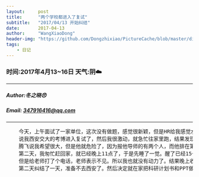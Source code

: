 ```yaml
---
layout:     post
title:      "两个学校都进入了复试"
subtitle:   "2017/04/13 开始纠结"
date:       2017-04-13
author:     "WangXiaoDong"
header-img: "https://github.com/Dongzhixiao/PictureCache/blob/master/diaryPic/20170413.jpg?raw=true"
tags:
    - 日记
---
```


### 时间:2017年4月13~16日 天气:阴:cloud:
-----
#####   Author:冬之晓:angry:
#####   Email: 347916416@qq.com
----------

<pre>
    今天，上午面试了一家单位，这次没有做题，感觉很新颖，但是HR给我感觉水平很高！然后中午突然接到了电话，
    说我西安交大的考博进入复试了，然后我很激动，就急忙往家里跑，结果发现没票了，就买了第二天的票。后面的面试都推了。
    腾飞说我希望很大，但是他就危险了，因为报他导师的有两个人，而他排在第二位。哎，其实我希望也不大哎。
    第二天，我匆忙赶回家，就已经晚上11点了，于是先睡了一觉。醒了已经15号周六了，周六一天去了姥姥家，然后准备第二天去交大见老师，
    但是给老师打了个电话，老师表示不见。所以我也就没有动力了。结果晚上收到通知，中科院的也进入复试了，我听了之后异常纠结……
    第二天纠结了一天，准备不去西安了。然后决定就在家把科研计划书和PPT做好，在做打算。
</pre>

